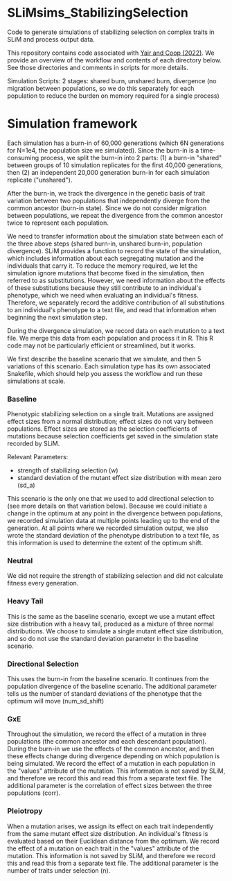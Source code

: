 # SLiMsims_StabilizingSelection
Code to generate simulations of stabilizing selection on complex traits in SLiM and process output data. 

This repository contains code associated with [Yair and Coop (2022)](https://doi.org/10.1101/2021.09.10.459833 ). We provide an overview of the workflow and contents of each directory below. See those directories and comments in scripts for more details. 

Simulation Scripts:
2 stages: shared burn, unshared burn, divergence (no migration between populations, so we do this separately for each population to reduce the burden on memory required for a single process)

# Simulation framework
Each simulation has a burn-in of 60,000 generations (which 6N generations for N=1e4, the population size we simulated). Since the burn-in is a time-consuming process, we split the burn-in into 2 parts: (1) a burn-in "shared" between groups of 10 simulation replicates for the first 40,000 generations, then (2) an independent 20,000 generation burn-in for each simulation replicate ("unshared"). 

After the burn-in, we track the divergence in the genetic basis of trait variation between two populations that independently diverge from the common ancestor (burn-in state). Since we do not consider migration between populations, we repeat the divergence from the common ancestor twice to represent each population. 

We need to transfer information about the simulation state between each of the three above steps (shared burn-in, unshared burn-in, population divergence). SLiM provides a function to record the state of the simulation, which includes information about each segregating mutation and the individuals that carry it. To reduce the memory required, we let the simulation ignore mutations that become fixed in the simulation, then referred to as substitutions. However, we need information about the effects of these substitutions because they still contribute to an individual's phenotype, which we need when evaluating an individual's fitness. Therefore, we separately record the additive contribution of all substitutions to an individual's phenotype to a text file, and read that information when beginning the next simulation step.

During the divergence simulation, we record data on each mutation to a text file. We merge this data from each population and process it in R. This R code may not be particularly efficient or streamlined, but it works. 

We first describe the baseline scenario that we simulate, and then 5 variations of this scenario. Each simulation type has its own associated Snakefile, which should help you assess the workflow and run these simulations at scale. 

### Baseline
Phenotypic stabilizing selection on a single trait. Mutations are assigned effect sizes from a normal distribution; effect sizes do not vary between populations. Effect sizes are stored as the selection coefficients of mutations because selection coefficients get saved in the simulation state recorded by SLiM. 

Relevant Parameters:
- strength of stabilizing selection (w)
- standard deviation of the mutant effect size distribution with mean zero (sd_a)

This scenario is the only one that we used to add directional selection to (see more details on that variation below). Because we could initiate a change in the optimum at any point in the divergence between populations, we recorded simulation data at multiple points leading up to the end of the generation. At all points where we recorded simulation output, we also wrote the standard deviation of the phenotype distribution to a text file, as this information is used to determine the extent of the optimum shift. 

### Neutral
We did not require the strength of stabilizing selection and did not calculate fitness every generation.

### Heavy Tail
This is the same as the baseline scenario, except we use a mutant effect size distribution with a heavy tail, produced as a mixture of three normal distributions. We choose to simulate a single mutant effect size distribution, and so do not use the standard deviation parameter in the baseline scenario.

### Directional Selection
This uses the burn-in from the baseline scenario. It continues from the population divergence of the baseline scenario. The additional parameter tells us the number of standard deviations of the phenotype that the optimum will move (num_sd_shift)

### GxE
Throughout the simulation, we record the effect of a mutation in three populations (the common ancestor and each descendant population). During the burn-in we use the effects of the common ancestor, and then these effects change during divergence depending on which population is being simulated. We record the effect of a mutation in each population in the "values" attribute of the mutation. This information is not saved by SLiM, and therefore we record this and read this from a separate text file. The additional parameter is the correlation of effect sizes between the three populations (corr). 

### Pleiotropy
When a mutation arises, we assign its effect on each trait independently from the same mutant effect size distribution. An individual's fitness is evaluated based on their Euclidean distance from the optimum. We record the effect of a mutation on each trait in the "values" attribute of the mutation. This information is not saved by SLiM, and therefore we record this and read this from a separate text file. The additional parameter is the number of traits under selection (n). 






